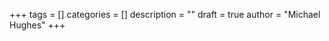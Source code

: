 +++
tags = []
categories = []
description = ""
draft = true
author = "Michael Hughes"
+++

<!--more-->
